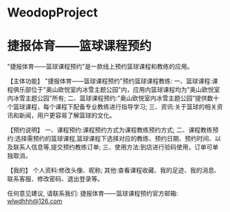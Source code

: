 # WeodopProject
# 捷报体育——篮球课程预约

  "捷报体育——篮球课程预约"是一款线上预约篮球课程和教练的应用。
  
  【主体功能】
  "捷报体育——篮球课程预约"预约篮球课程教练:
  一、篮球课程:课程俱乐部位于"奥山欧悦室内冰雪主题公园"内，应用内篮球课程均为"奥山欧悦室内冰雪主题公园"所有;
  二、篮球课程预约:"奥山欧悦室内冰雪主题公园"提供数十个篮球课程，每个课程下配备专业教练进行指导学习;
  三、资讯:关于篮球的相关资讯和新闻，用户更容易了解篮球的文化。
  
  【预约说明】 
  一、课程预约:课程预约方式为课程教练预约方式;
  二、课程教练预约:选择需预约的篮球课程,篮球课程下选择对应的教练、预约日期、预约时间、以及联系人信息等,提交预约教练订单;
  三、使用方法:到店进行验码使用，订单可单独取消。

  【我的】
  个人资料:修改头像、昵称;
  其他:查看课程收藏、我的足迹、我的消息、联系客服、修改密码、退出登录等。

  任何意见建议, 请联系我们: 
  捷报体育——篮球课程预约官方邮箱: wlwdhhh@126.com
